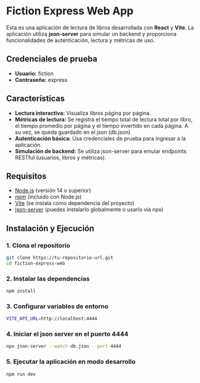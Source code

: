 # Fiction Express Web App

Esta es una aplicación de lectura de libros desarrollada con **React** y **Vite**. La aplicación utiliza **json-server** para simular un backend y proporciona funcionalidades de autenticación, lectura y métricas de uso.

## Credenciales de prueba

- **Usuario:** fiction
- **Contraseña:** express

## Características

- **Lectura interactiva:** Visualiza libros página por página.
- **Métricas de lectura:** Se registra el tiempo total de lectura total por libro, el tiempo promedio por página y el tiempo invertido en cada página. A su vez, se queda guardado en el json (db.json)
- **Autenticación básica:** Usa credenciales de prueba para ingresar a la aplicación.
- **Simulación de backend:** Se utiliza json-server para emular endpoints RESTful (usuarios, libros y métricas).

## Requisitos

- [Node.js](https://nodejs.org/) (versión 14 o superior)
- [npm](https://www.npmjs.com/) (incluido con Node.js)
- [Vite](https://vitejs.dev/) (se instala como dependencia del proyecto)
- [json-server](https://github.com/typicode/json-server) (puedes instalarlo globalmente o usarlo vía npx)

## Instalación y Ejecución

### 1. Clona el repositorio

```bash
git clone https://tu-repositorio-url.git
cd fiction-express-web
```

### 2. Instalar las dependencias

```bash
npm install
```

### 3. Configurar variables de entorno

```bash
VITE_API_URL=http://localhost:4444
```

### 4. Iniciar el json server en el puerto 4444

```bash
npx json-server --watch db.json --port 4444
```

### 5. Ejecutar la aplicación en modo desarrollo

```bash
npm run dev
```
